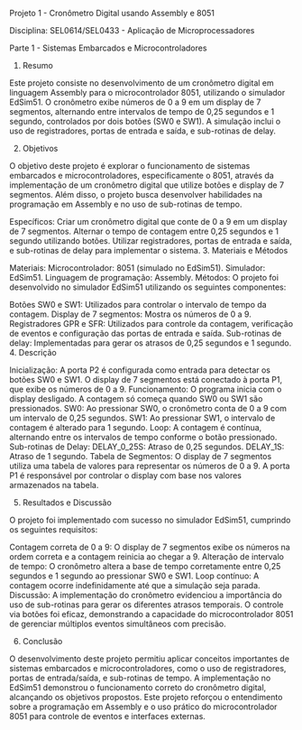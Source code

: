 Projeto 1 - Cronômetro Digital usando Assembly e 8051

Disciplina: SEL0614/SEL0433 - Aplicação de Microprocessadores

Parte 1 - Sistemas Embarcados e Microcontroladores
1. Resumo

Este projeto consiste no desenvolvimento de um cronômetro digital em linguagem Assembly para o microcontrolador 8051, utilizando o simulador EdSim51. O cronômetro exibe números de 0 a 9 em um display de 7 segmentos, alternando entre intervalos de tempo de 0,25 segundos e 1 segundo, controlados por dois botões (SW0 e SW1). A simulação inclui o uso de registradores, portas de entrada e saída, e sub-rotinas de delay.

2. Objetivos

O objetivo deste projeto é explorar o funcionamento de sistemas embarcados e microcontroladores, especificamente o 8051, através da implementação de um cronômetro digital que utilize botões e display de 7 segmentos. Além disso, o projeto busca desenvolver habilidades na programação em Assembly e no uso de sub-rotinas de tempo.

Específicos:
Criar um cronômetro digital que conte de 0 a 9 em um display de 7 segmentos.
Alternar o tempo de contagem entre 0,25 segundos e 1 segundo utilizando botões.
Utilizar registradores, portas de entrada e saída, e sub-rotinas de delay para implementar o sistema.
3. Materiais e Métodos

Materiais:
Microcontrolador: 8051 (simulado no EdSim51).
Simulador: EdSim51.
Linguagem de programação: Assembly.
Métodos:
O projeto foi desenvolvido no simulador EdSim51 utilizando os seguintes componentes:

Botões SW0 e SW1: Utilizados para controlar o intervalo de tempo da contagem.
Display de 7 segmentos: Mostra os números de 0 a 9.
Registradores GPR e SFR: Utilizados para controle da contagem, verificação de eventos e configuração das portas de entrada e saída.
Sub-rotinas de delay: Implementadas para gerar os atrasos de 0,25 segundos e 1 segundo.
4. Descrição

Inicialização:
A porta P2 é configurada como entrada para detectar os botões SW0 e SW1.
O display de 7 segmentos está conectado à porta P1, que exibe os números de 0 a 9.
Funcionamento:
O programa inicia com o display desligado. A contagem só começa quando SW0 ou SW1 são pressionados.
SW0: Ao pressionar SW0, o cronômetro conta de 0 a 9 com um intervalo de 0,25 segundos.
SW1: Ao pressionar SW1, o intervalo de contagem é alterado para 1 segundo.
Loop: A contagem é contínua, alternando entre os intervalos de tempo conforme o botão pressionado.
Sub-rotinas de Delay:
DELAY_0_25S: Atraso de 0,25 segundos.
DELAY_1S: Atraso de 1 segundo.
Tabela de Segmentos:
O display de 7 segmentos utiliza uma tabela de valores para representar os números de 0 a 9. A porta P1 é responsável por controlar o display com base nos valores armazenados na tabela.

5. Resultados e Discussão

O projeto foi implementado com sucesso no simulador EdSim51, cumprindo os seguintes requisitos:

Contagem correta de 0 a 9: O display de 7 segmentos exibe os números na ordem correta e a contagem reinicia ao chegar a 9.
Alteração de intervalo de tempo: O cronômetro altera a base de tempo corretamente entre 0,25 segundos e 1 segundo ao pressionar SW0 e SW1.
Loop contínuo: A contagem ocorre indefinidamente até que a simulação seja parada.
Discussão: A implementação do cronômetro evidenciou a importância do uso de sub-rotinas para gerar os diferentes atrasos temporais. O controle via botões foi eficaz, demonstrando a capacidade do microcontrolador 8051 de gerenciar múltiplos eventos simultâneos com precisão.

6. Conclusão

O desenvolvimento deste projeto permitiu aplicar conceitos importantes de sistemas embarcados e microcontroladores, como o uso de registradores, portas de entrada/saída, e sub-rotinas de tempo. A implementação no EdSim51 demonstrou o funcionamento correto do cronômetro digital, alcançando os objetivos propostos. Este projeto reforçou o entendimento sobre a programação em Assembly e o uso prático do microcontrolador 8051 para controle de eventos e interfaces externas.